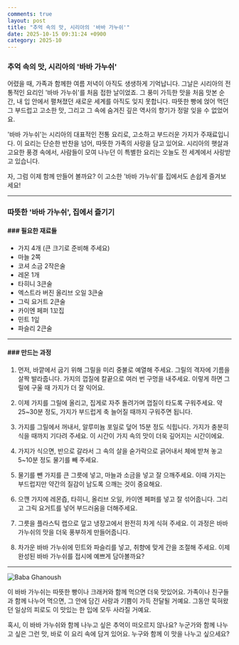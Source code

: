 ```yaml
---
comments: true
layout: post
title: "추억 속의 맛, 시리아의 '바바 가누쉬'"
date: 2025-10-15 09:31:24 +0900
category: 2025-10
---
```


### 추억 속의 맛, 시리아의 '바바 가누쉬'

어렸을 때, 가족과 함께한 여름 저녁이 아직도 생생하게 기억납니다. 그날은 시리아의 전통적인 요리인 '바바 가누쉬'를 처음 접한 날이었죠. 그 풍미 가득한 맛을 처음 맛본 순간, 내 입 안에서 펼쳐졌던 새로운 세계를 아직도 잊지 못합니다. 따뜻한 빵에 얹어 먹던 그 부드럽고 고소한 맛, 그리고 그 속에 숨겨진 깊은 역사의 향기가 정말 잊을 수 없었어요.

'바바 가누쉬'는 시리아의 대표적인 전통 요리로, 고소하고 부드러운 가지가 주재료입니다. 이 요리는 단순한 반찬을 넘어, 따뜻한 가족의 사랑을 담고 있어요. 시리아의 햇살과 고요한 풍경 속에서, 사람들이 모여 나누던 이 특별한 요리는 오늘도 전 세계에서 사랑받고 있습니다. 

자, 그럼 이제 함께 만들어 볼까요? 이 고소한 '바바 가누쉬'를 집에서도 손쉽게 즐겨보세요!

---

### 따뜻한 '바바 가누쉬', 집에서 즐기기

#### ### 필요한 재료들

- 가지 4개 (큰 크기로 준비해 주세요)
- 마늘 2쪽
- 코셔 소금 2작은술
- 레몬 1개
- 타히니 3큰술
- 엑스트라 버진 올리브 오일 3큰술
- 그릭 요거트 2큰술
- 카이엔 페퍼 1꼬집
- 민트 1잎
- 파슬리 2큰술

---

#### ### 만드는 과정

1. 먼저, 바깥에서 굽기 위해 그릴을 미리 중불로 예열해 주세요. 그릴의 격자에 기름을 살짝 발라줍니다. 가지의 껍질에 칼끝으로 여러 번 구멍을 내주세요. 이렇게 하면 그릴에 구울 때 가지가 더 잘 익어요.

2. 이제 가지를 그릴에 올리고, 집게로 자주 돌려가며 껍질이 타도록 구워주세요. 약 25~30분 정도, 가지가 부드럽게 축 늘어질 때까지 구워주면 됩니다. 

3. 가지를 그릴에서 꺼내서, 알루미늄 포일로 덮어 15분 정도 식힙니다. 가지가 충분히 식을 때까지 기다려 주세요. 이 시간이 가지 속의 맛이 더욱 깊어지는 시간이에요.

4. 가지가 식으면, 반으로 갈라서 그 속의 살을 숟가락으로 긁어내서 체에 받쳐 놓고 5~10분 정도 물기를 빼 주세요.

5. 물기를 뺀 가지를 큰 그릇에 넣고, 마늘과 소금을 넣고 잘 으깨주세요. 이때 가지는 부드럽지만 약간의 질감이 남도록 으깨는 것이 중요해요.

6. 으깬 가지에 레몬즙, 타히니, 올리브 오일, 카이엔 페퍼를 넣고 잘 섞어줍니다. 그리고 그릭 요거트를 넣어 부드러움을 더해주세요.

7. 그릇을 플라스틱 랩으로 덮고 냉장고에서 완전히 차게 식혀 주세요. 이 과정은 바바 가누쉬의 맛을 더욱 풍부하게 만들어줍니다.

8. 차가운 바바 가누쉬에 민트와 파슬리를 넣고, 취향에 맞게 간을 조절해 주세요. 이제 완성된 바바 가누쉬를 접시에 예쁘게 담아볼까요?

---

![Baba Ghanoush](None)

이 바바 가누쉬는 따뜻한 빵이나 크래커와 함께 먹으면 더욱 맛있어요. 가족이나 친구들과 함께 나누어 먹으면, 그 안에 담긴 사랑과 기쁨이 가득 전달될 거예요. 그동안 묵혀왔던 일상의 피로도 이 맛있는 한 입에 모두 사라질 거예요. 

혹시, 이 바바 가누쉬와 함께 나누고 싶은 추억이 떠오르지 않나요? 누군가와 함께 나누고 싶은 그런 맛, 바로 이 요리 속에 담겨 있어요. 누구와 함께 이 맛을 나누고 싶으세요?